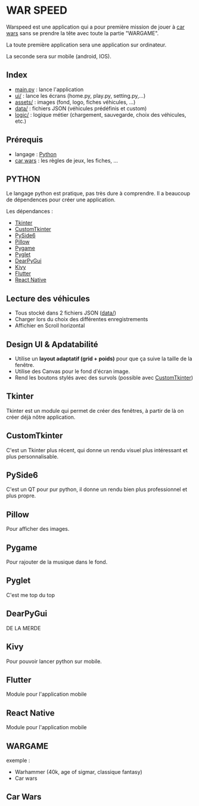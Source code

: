 # WAR SPEED

Warspeed est une application qui a pour première mission de jouer à [car wars](#car-wars) sans se prendre la tête avec toute la partie "WARGAME".

La toute première application sera une application sur ordinateur.

La seconde sera sur mobile (android, IOS).

## Index

- [main.py](main.py) : lance l'application
- [ui/](game/ui/README.md) : lance les écrans (home.py, play.py, setting.py,...)
- [assets/](assets/README.md) : images (fond, logo, fiches véhicules, ...)
- [data/](game/data/README.md) : fichiers JSON (véhicules prédéfinis et custom)
- [logic/](game/logic/README.md) : logique métier (chargement, sauvegarde, choix des véhicules, etc.)

## Prérequis

- langage : [Python](#python)
- [car wars](#car-wars) : les règles de jeux, les fiches, ...

## PYTHON

Le langage python est pratique, pas très dure à comprendre. Il a beaucoup de dépendences pour créer une application.

Les dépendances :
-  [Tkinter](#tkinter)
- [CustomTkinter](#customtkinter)
- [PySide6](#pyside6)
- [Pillow](#pillow)
- [Pygame](#pygame)
- [Pyglet](#pyglet)
- [DearPyGui](#dearpygui)
- [Kivy](#kivy)
- [Flutter](#Flutter)
- [React Native](#react-native)


## Lecture des véhicules

- Tous stocké dans 2 fichiers JSON ([data/](game/data/README.md))
- Charger lors du choix des différentes enregistrements
- Affichier en Scroll horizontal

## Design UI & Apdatabilité

- Utilise un **layout adaptatif (grid + poids)** pour que ça suive la taille de la fenêtre.
- Utilise des Canvas pour le fond d'écran image.
- Rend les boutons stylés avec des survols (possible avec [CustomTkinter](#customtkinter))



## Tkinter

Tkinter est un module qui permet de créer des fenêtres, à partir de là on créer déjà nôtre application.

## CustomTkinter

C'est un Tkinter plus récent, qui donne un rendu visuel plus intéressant et plus personnalisable.

## PySide6

C'est un QT pour pur python, il donne un rendu bien plus professionnel et plus propre.

## Pillow

Pour afficher des images.

## Pygame

Pour rajouter de la musique dans le fond.

## Pyglet

C'est me top du top

## DearPyGui

DE LA MERDE

## Kivy

Pour pouvoir lancer python sur mobile.

## Flutter

Module pour l'application mobile

## React Native

Module pour l'application mobile

## WARGAME

exemple :
- Warhammer (40k, age of sigmar, classique fantasy)
- Car wars

## Car Wars